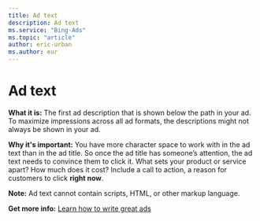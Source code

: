 ```yaml
---
title: Ad text
description: Ad text
ms.service: "Bing-Ads"
ms.topic: "article"
author: eric-urban
ms.author: eur
---
```


# Ad text

**What it is:**     The first ad description that is shown below the path in your ad. To maximize impressions across all ad formats, the descriptions might not always be shown in your ad.

**Why it's important:**        You have more character space to work with in the ad text than in the ad title. So once the ad title has someone’s attention, the ad text needs to convince them to click it. What sets your product or service apart? How much does it cost? Include a call to action, a reason for customers to click **right now**.

**Note:** 	   Ad text cannot contain scripts, HTML, or other markup language.

**Get more info:**     [Learn how to write great ads](../hlp_BA_CONC_AboutWritingEffectiveAds.md)


